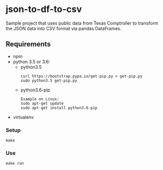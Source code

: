 # json-to-df-to-csv
Sample project that uses public data from Texas Comptroller to transform the
JSON data into CSV format via pandas DataFrames.


## Requirements

* npm
* python 3.5 or 3.6:
  * python3.5
    ```
    curl https://bootstrap.pypa.io/get-pip.py > get-pip.py
    sudo python3.5 get-pip.py
    ```
  * python3.6-pip
    ```
    Example on Linux:
    sudo apt-get update
    sudo apt-get install python3.6-pip
    ```
* virtualenv

### Setup

    make

### Use

    make run

